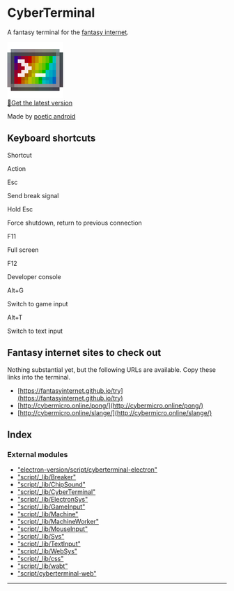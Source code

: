 
CyberTerminal
=============

A fantasy terminal for the [fantasy internet](https://fantasyinternet.github.io/).

[![icon](./src/images/icon.gif)  
💾Get the latest version](https://github.com/FantasyInternet/cyberterminal/releases/latest)

Made by [poetic android](http://poeticandroid.online/)

Keyboard shortcuts
------------------

Shortcut

Action

Esc

Send break signal

Hold Esc

Force shutdown, return to previous connection

F11

Full screen

F12

Developer console

Alt+G

Switch to game input

Alt+T

Switch to text input

Fantasy internet sites to check out
-----------------------------------

Nothing substantial yet, but the following URLs are available. Copy these links into the terminal.

*   [https://fantasyinternet.github.io/try](https://fantasyinternet.github.io/try)
*   [http://cybermicro.online/pong/](http://cybermicro.online/pong/)
*   [http://cybermicro.online/slange/](http://cybermicro.online/slange/)

## Index

### External modules

* ["electron-version/script/cyberterminal-electron"](modules/_electron_version_script_cyberterminal_electron_.md)
* ["script/_lib/Breaker"](modules/_script__lib_breaker_.md)
* ["script/_lib/ChipSound"](modules/_script__lib_chipsound_.md)
* ["script/_lib/CyberTerminal"](modules/_script__lib_cyberterminal_.md)
* ["script/_lib/ElectronSys"](modules/_script__lib_electronsys_.md)
* ["script/_lib/GameInput"](modules/_script__lib_gameinput_.md)
* ["script/_lib/Machine"](modules/_script__lib_machine_.md)
* ["script/_lib/MachineWorker"](modules/_script__lib_machineworker_.md)
* ["script/_lib/MouseInput"](modules/_script__lib_mouseinput_.md)
* ["script/_lib/Sys"](modules/_script__lib_sys_.md)
* ["script/_lib/TextInput"](modules/_script__lib_textinput_.md)
* ["script/_lib/WebSys"](modules/_script__lib_websys_.md)
* ["script/_lib/css"](modules/_script__lib_css_.md)
* ["script/_lib/wabt"](modules/_script__lib_wabt_.md)
* ["script/cyberterminal-web"](modules/_script_cyberterminal_web_.md)

---

